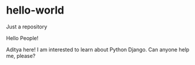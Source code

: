 # hello-world
Just a repository

Hello People!

Aditya here! I am interested to learn about Python Django. Can anyone help me, please?
